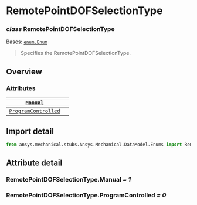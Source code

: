 # RemotePointDOFSelectionType

### *class* RemotePointDOFSelectionType

Bases: [`enum.Enum`](https://docs.python.org/3/library/enum.html#enum.Enum)

> Specifies the RemotePointDOFSelectionType.

> <!-- !! processed by numpydoc !! -->

## Overview

### Attributes

| [`Manual`](#RemotePointDOFSelectionType.Manual)                       |    |
|-----------------------------------------------------------------------|----|
| [`ProgramControlled`](#RemotePointDOFSelectionType.ProgramControlled) |    |

## Import detail

```python
from ansys.mechanical.stubs.Ansys.Mechanical.DataModel.Enums import RemotePointDOFSelectionType
```

## Attribute detail

### RemotePointDOFSelectionType.Manual *= 1*

### RemotePointDOFSelectionType.ProgramControlled *= 0*
